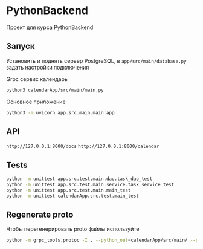 # PythonBackend
Проект для курса PythonBackend
## Запуск
Установить и поднять сервер PostgreSQL, в `app/src/main/database.py` задать настройки подключения

Grpc сервис календарь
```bash
python3 calendarApp/src/main/main.py
```
Основное приложение
```bash
python3 -m uvicorn app.src.main.main:app
```
## API
`http://127.0.0.1:8000/docs`
`http://127.0.0.1:8000/calendar`

## Tests
```bash
python -m unittest app.src.test.main.dao.task_dao_test
python -m unittest app.src.test.main.service.task_service_test
python -m unittest app.src.test.main.main_test
python -m unittest calendarApp.src.test.main_test
```
## Regenerate proto
Чтобы перегенерировать proto файлы используйте
```bash
python -m grpc_tools.protoc -I . --python_out=calendarApp/src/main/ --python_out=. --grpc_python_out=calendarApp/src/main/ --grpc_python_out=. calendar.proto
```